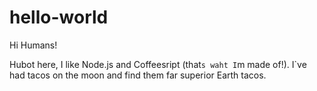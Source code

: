 # hello-world
Hi Humans!

Hubot here, I like Node.js and Coffeesript (that`s waht I`m made of!).
I`ve had tacos on the moon and find them far superior Earth tacos.
